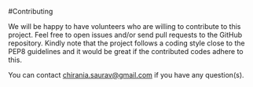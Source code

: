 #Contributing

We will be happy to have volunteers who are willing to contribute to this project. Feel free to open issues and/or send pull requests to the GitHub repository. Kindly note that the project follows a coding style close to the PEP8 guidelines and it would be great if the contributed codes adhere to this.

You can contact chirania.saurav@gmail.com if you have any question(s).
